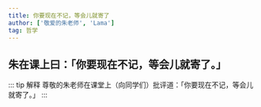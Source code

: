 ```yaml
---
title: 你要现在不记，等会儿就寄了
author: ['敬爱的朱老师', 'Lama']
tag: 哲学
---
```

## 朱在课上曰：「你要现在不记，等会儿就寄了。」

::: tip 解释
尊敬的朱老师在课堂上（向同学们）批评道：「你要现在不记，等会儿就寄了。」
:::
